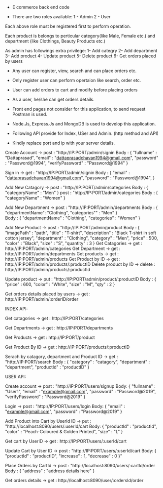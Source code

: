 - E commerce back end code

- There are two roles available: 
1 - Admin
2 - User

Each above role must be registered first to perform operation.

Each product is belongs to perticular category(like Male, Female etc.) and department (like Clothings, Beauty Products etc.)

As admin has followings extra privilege: 
1- Add categry 
2- Add department
3- Add product 
4- Update product 
5- Delete product 
6- Get orders placed by users

- Any user can register, view, search and can place orders etc.

- Only register user can perform opertaion like search, order etc.

- User can add orders to cart and modify before placing orders

- As a user, he/she can get orders details.

- Front end pages not consider for this application, to send request Postman is used.

- Node.Js, Express.Js and MongoDB is used to develop this application.

- Following API provide for Index, USer and Admin. (http method and API)

- Kindly replace port and ip with your server details.

Create Account -> post : "http://IP:PORT/admin/signin 
Body : { "fullname" : "Dattaprasad", "email" : "dattaprasadchavan1994@gmail.com", "password" : "Password@1994", "verifyPassword" : "Password@1994" }

Sign in -> get : "http://IP:PORT/admin/signin 
Body : { "email" : "dattaprasadchavan1994@gmail.com", "password" : "Password@1994", }

Add New Catagory -> post : "http://IP:PORT/admin/categories 
Body : { "categoryName" : "Men" } post : "http://IP:PORT/admin/categories Body : { "categoryName" : "Women" }

Add New Department -> post : "http://IP:PORT/admin/departments 
Body : { "departmentName": "Clothing", "categories"" : "Men" }  
Body : { "departmentName" : "Clothing", "categories" : "Women" }

Add New Product -> post : "http://IP:PORT/admin/product 
Body : { "imagePath" : "path", "title" : "T-shirt", "description" : "Black T-shirt in soft cotton jersey", "department" : "Clothing", "category" : "Men", "price" : 500, "color" : "Black", "size" : "S", "quantity" : 3 }
Get Catagories -> get : http://IP:PORT/admin/categories 
Get Department -> get : http://IP:PORT/admin/departments 
Get products -> get : http://IP:PORT/admin/products 
Get Product by ID -> get : http://IP:PORT/admin/products/:productID 
Delete product by ID -> delete : http://IP:PORT/admin/products/:productId

Update product -> put : "http://IP:PORT/admin/product/:productID 
Body : { "price" : 600, "color" : "White", "size" : "M", "qty" : 2 }

Get orders details placed by users -> get : http://IP:PORT/admin/:orderID/order

INDEX API:

Get catagories -> get : http://IP:PORT/categories

Get Departments -> get : http://IP:PORT/departments

Get Products -> get : http://IP:PORT/product

Get Product By ID -> get : http://IP:PORT/products/:productID

Serach by catagory, department and Product ID -> get : "http://IP:PORT/search 
Body : { "category" : "catagory", "department" : "department", "productId" : "productID" }

USER API:

Create account -> post : "http://IP:PORT/users/signup 
Body: { "fullname" : "User1", "email" : "example@gmail.com", "password" : "Password@2019", "verifyPassword" : "Password@2019" }

Login -> post : "http://IP:PORT/users/login 
Body: { "email" : "example@gmail.com", "password" : "Password@2019" }

Add Product into Cart by UserId ID -> put : "http://localhost:8090/users/:userId/cart 
Body: { "productId" : "productId", "color" : "Peach-Coloured & Golden Printed", "size" : "L" }

Get cart by UserID -> get : http://IP:PORT/users/:userId/cart

Update Cart by User ID -> post : "http://IP:PORT/users/:userId/cart 
Body: { "productId" : "productID", "increase" : 1, "decrease" : 0 }"

Place Orders by CartId -> post : "http://localhost:8090/users/:cartId/order 
Body : { "address" : "address details here" }

Get orders details -> get : http://localhost:8090/user/:ordersId/order